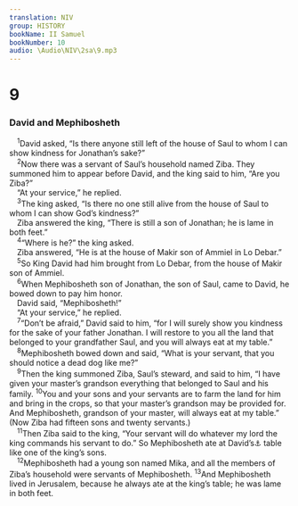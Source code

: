 ```yaml
---
translation: NIV
group: HISTORY
bookName: II Samuel 
bookNumber: 10
audio: \Audio\NIV\2sa\9.mp3
---
```


<div class="title"><h1>9</h1><h3>David and Mephibosheth </h3></div>
<span class="verse 2sa_9_1"> <sup>1</sup>David asked, “Is there anyone still left of the house of Saul to whom I can show kindness for Jonathan’s sake?” <br/></span>
<span class="verse 2sa_9_2"> <sup>2</sup>Now there was a servant of Saul’s household named Ziba. They summoned him to appear before David, and the king said to him, “Are you Ziba?” <br/> “At your service,” he replied. <br/></span>
<span class="verse 2sa_9_3"> <sup>3</sup>The king asked, “Is there no one still alive from the house of Saul to whom I can show God’s kindness?” <br/> Ziba answered the king, “There is still a son of Jonathan; he is lame in both feet.” <br/></span>
<span class="verse 2sa_9_4"> <sup>4</sup>“Where is he?” the king asked. <br/> Ziba answered, “He is at the house of Makir son of Ammiel in Lo Debar.” <br/></span>
<span class="verse 2sa_9_5"> <sup>5</sup>So King David had him brought from Lo Debar, from the house of Makir son of Ammiel. <br/></span>
<span class="verse 2sa_9_6"> <sup>6</sup>When Mephibosheth son of Jonathan, the son of Saul, came to David, he bowed down to pay him honor. <br/> David said, “Mephibosheth!” <br/> “At your service,” he replied. <br/></span>
<span class="verse 2sa_9_7"> <sup>7</sup>“Don’t be afraid,” David said to him, “for I will surely show you kindness for the sake of your father Jonathan. I will restore to you all the land that belonged to your grandfather Saul, and you will always eat at my table.” <br/></span>
<span class="verse 2sa_9_8"> <sup>8</sup>Mephibosheth bowed down and said, “What is your servant, that you should notice a dead dog like me?” <br/></span>
<span class="verse 2sa_9_9"> <sup>9</sup>Then the king summoned Ziba, Saul’s steward, and said to him, “I have given your master’s grandson everything that belonged to Saul and his family. </span>
<span class="verse 2sa_9_10"><sup>10</sup>You and your sons and your servants are to farm the land for him and bring in the crops, so that your master’s grandson may be provided for. And Mephibosheth, grandson of your master, will always eat at my table.” (Now Ziba had fifteen sons and twenty servants.) <br/></span>
<span class="verse 2sa_9_11"> <sup>11</sup>Then Ziba said to the king, “Your servant will do whatever my lord the king commands his servant to do.” So Mephibosheth ate at David’s<a data-toggle="tooltip" data-placement="bottom" title="Septuagint; Hebrew my">⚓</a> table like one of the king’s sons. <br/></span>
<span class="verse 2sa_9_12"> <sup>12</sup>Mephibosheth had a young son named Mika, and all the members of Ziba’s household were servants of Mephibosheth. </span>
<span class="verse 2sa_9_13"><sup>13</sup>And Mephibosheth lived in Jerusalem, because he always ate at the king’s table; he was lame in both feet. <br/></span>
